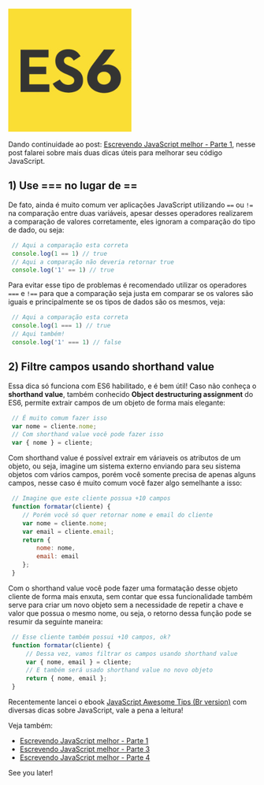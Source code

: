 ![Escrevendo JavaScript melhor](/images/es6-logo.jpg "Escrevendo JavaScript melhor")

Dando continuidade ao post: [Escrevendo JavaScript melhor - Parte 1](/escrevendo-javascript-melhor-parte-1 "Escrevendo JavaScript melhor - Parte 1"), nesse post falarei sobre mais duas dicas úteis para melhorar seu código JavaScript.

## 1) Use === no lugar de ==

De fato, ainda é muito comum ver aplicações JavaScript utilizando `==` ou `!=` na comparação entre duas variáveis, apesar desses operadores realizarem a comparação de valores corretamente, eles ignoram a comparação do tipo de dado, ou seja:

``` javascript
 // Aqui a comparação esta correta
 console.log(1 == 1) // true
 // Aqui a comparação não deveria retornar true
 console.log('1' == 1) // true
``` 

Para evitar esse tipo de problemas é recomendado utilizar os operadores `===` e `!==` para que a comparação seja justa em comparar se os valores são iguais e principalmente se os tipos de dados são os mesmos, veja:

``` javascript
 // Aqui a comparação esta correta
 console.log(1 === 1) // true
 // Aqui também!
 console.log('1' === 1) // false
``` 

## 2) Filtre campos usando shorthand value

Essa dica só funciona com ES6 habilitado, e é bem útil!
Caso não conheça o **shorthand value**, também conhecido **Object destructuring assignment** do ES6, permite extrair campos de um objeto de forma mais elegante:

``` javascript
 // É muito comum fazer isso
 var nome = cliente.nome;
 // Com shorthand value você pode fazer isso
 var { nome } = cliente;
``` 

Com shorthand value é possível extrair em váriaveis os atributos de um objeto, ou seja, imagine um sistema externo enviando para seu sistema objetos com vários campos, porém você somente precisa de apenas alguns campos, nesse caso é muito comum você fazer algo semelhante a isso:

``` javascript
 // Imagine que este cliente possua +10 campos
 function formatar(cliente) {
    // Porém você só quer retornar nome e email do cliente
    var nome = cliente.nome;
    var email = cliente.email;
    return {
        nome: nome,
        email: email
    };
 }
``` 

Com o shorthand value você pode fazer uma formatação desse objeto cliente de forma mais enxuta, sem contar que essa funcionalidade também serve para criar um novo objeto sem a necessidade de repetir a chave e valor que possua o mesmo nome, ou seja, o retorno dessa função pode se resumir da seguinte maneira:

``` javascript
 // Esse cliente também possui +10 campos, ok?
 function formatar(cliente) {
     // Dessa vez, vamos filtrar os campos usando shorthand value
     var { nome, email } = cliente;
     // E também será usado shorthand value no novo objeto
     return { nome, email };
 }
```

Recentemente lancei o ebook [JavaScript Awesome Tips (Br version)](https://leanpub.com/javascript-awesome-tips-br-version) com diversas dicas sobre JavaScript, vale a pena a leitura!

Veja também:

*   [Escrevendo JavaScript melhor - Parte 1](/escrevendo-javascript-melhor-parte-1 "Escrevendo JavaScript melhor - Parte 1")
*   [Escrevendo JavaScript melhor - Parte 3](/escrevendo-javascript-melhor-parte-3 "Escrevendo JavaScript melhor - Parte 3")
*   [Escrevendo JavaScript melhor - Parte 4](/escrevendo-javascript-melhor-parte-4 "Escrevendo JavaScript melhor - Parte 4")

See you later!